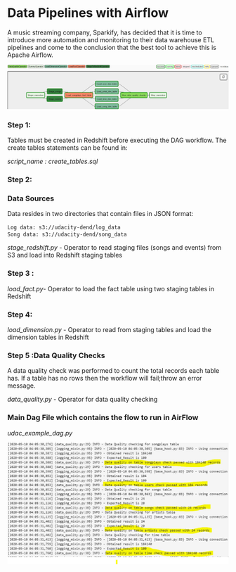 # Data Pipelines with Airflow
A music streaming company, Sparkify, has decided that it is time to introduce more automation and monitoring to their data warehouse ETL pipelines and come to the conclusion that the best tool to achieve this is Apache Airflow.

![screenshot](airflow.JPG)

### Step 1:

Tables must be created in Redshift before executing the DAG workflow. 
The create tables statements can be found in:
 
*script_name : create_tables.sql*

### Step 2:
### Data Sources
Data resides in two directories that contain files in JSON format:

	Log data: s3://udacity-dend/log_data
	Song data: s3://udacity-dend/song_data
    
 *stage_redshift.py* - Operator to read staging files (songs and events) from S3 and load into Redshift staging tables

### Step 3 :

*load_fact.py*- Operator to load the fact table using two staging tables  in Redshift

### Step 4:
*load_dimension.py* - Operator to read from staging tables and load the dimension tables in Redshift

    
### Step 5 :Data Quality Checks
A data quality check was  performed to count the total records each table has. 
If a table has no rows then the workflow will fail;throw an error message.

*data_quality.py* - Operator for data quality checking    


### Main Dag File which contains the flow to run in AirFlow
*udac_example_dag.py* 


![screenshot](data_quality_checks.JPG)
